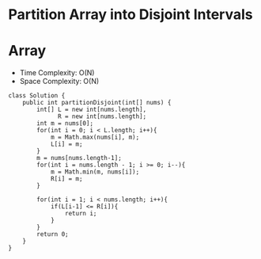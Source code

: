 # Partition Array into Disjoint Intervals

# Array

- Time Complexity: O(N)
- Space Complexity: O(N)

```
class Solution {
    public int partitionDisjoint(int[] nums) {
        int[] L = new int[nums.length],
              R = new int[nums.length];
        int m = nums[0];
        for(int i = 0; i < L.length; i++){
            m = Math.max(nums[i], m);
            L[i] = m;
        }
        m = nums[nums.length-1];
        for(int i = nums.length - 1; i >= 0; i--){
            m = Math.min(m, nums[i]);
            R[i] = m;
        }

        for(int i = 1; i < nums.length; i++){
            if(L[i-1] <= R[i]){
                return i;
            }
        }
        return 0;
    }
}
```
